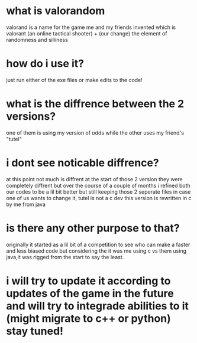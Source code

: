 # what is valorandom


valorand is a name for the game me and my friends invented which is valorant (an online tactical shooter) + (our change) the element of randomness and silliness


# how do i use it?

just run either of the exe files or make edits to the code!


# what is the diffrence between the 2 versions?

one of them is using my version of odds while the other uses my friend's "tutel"


# i dont see noticable diffrence?


at this point not much is diffrent at the start of those 2 version they were completely diffrent but over the course of a couple of months i refined both our codes to be a lil bit better but still keeping those 2 seperate files in case one of us wants to change it, tutel is not a c dev this version is rewritten in c by me from java


# is there any other purpose to that?

originally it started as a lil bit of a competition to see who can make a faster and less biased code but considering the it was me using c vs them using java,it was rigged from the start to say the least.


# i will try to update it according to updates of the game in the future and will try to integrade abilities to it (might migrate to c++ or python) stay tuned!
